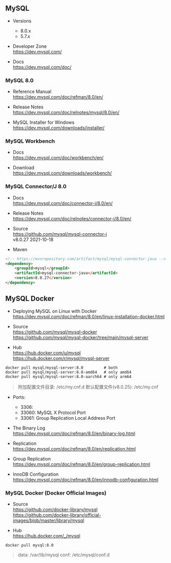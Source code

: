 
## MySQL

- Versions
  - 8.0.x
  - 5.7.x

- Developer Zone  
  https://dev.mysql.com/

- Docs  
  https://dev.mysql.com/doc/

### MySQL 8.0

- Reference Manual  
  https://dev.mysql.com/doc/refman/8.0/en/

- Release Notes  
  https://dev.mysql.com/doc/relnotes/mysql/8.0/en/

- MySQL Installer for Windows  
  https://dev.mysql.com/downloads/installer/

### MySQL Workbench

- Docs  
  https://dev.mysql.com/doc/workbench/en/

- Download  
  https://dev.mysql.com/downloads/workbench/

### MySQL Connector/J 8.0

- Docs  
  https://dev.mysql.com/doc/connector-j/8.0/en/

- Release Notes  
  https://dev.mysql.com/doc/relnotes/connector-j/8.0/en/

- Source  
  https://github.com/mysql/mysql-connector-j  
  v8.0.27 2021-10-18

- Maven
```html
<!-- https://mvnrepository.com/artifact/mysql/mysql-connector-java -->
<dependency>
    <groupId>mysql</groupId>
    <artifactId>mysql-connector-java</artifactId>
    <version>8.0.27</version>
</dependency>
```

## MySQL Docker

- Deploying MySQL on Linux with Docker
  https://dev.mysql.com/doc/refman/8.0/en/linux-installation-docker.html

- Source  
  https://github.com/mysql/mysql-docker  
  https://github.com/mysql/mysql-docker/tree/main/mysql-server

- Hub  
  https://hub.docker.com/u/mysql  
  https://hub.docker.com/r/mysql/mysql-server  
```shell
docker pull mysql/mysql-server:8.0         # both
docker pull mysql/mysql-server:8.0-amd64   # only amd64
docker pull mysql/mysql-server:8.0-aarch64 # only arm64
```
> 附加配置文件目录: /etc/my.cnf.d
> 默认配置文件(v8.0.25): /etc/my.cnf

- Ports:
  - 3306:
  - 33060: MySQL X Protocol Port
  - 33061: Group Replication Local Address Port

- The Binary Log  
  https://dev.mysql.com/doc/refman/8.0/en/binary-log.html

- Replication  
  https://dev.mysql.com/doc/refman/8.0/en/replication.html

- Group Replication  
  https://dev.mysql.com/doc/refman/8.0/en/group-replication.html

- InnoDB Configuration  
  https://dev.mysql.com/doc/refman/8.0/en/innodb-configuration.html

### MySQL Docker (Docker Official Images)

- Source  
  https://github.com/docker-library/mysql  
  https://github.com/docker-library/official-images/blob/master/library/mysql

- Hub  
  https://hub.docker.com/_/mysql
```shell
docker pull mysql:8.0
```
> data: /var/lib/mysql
> conf: /etc/mysql/conf.d

